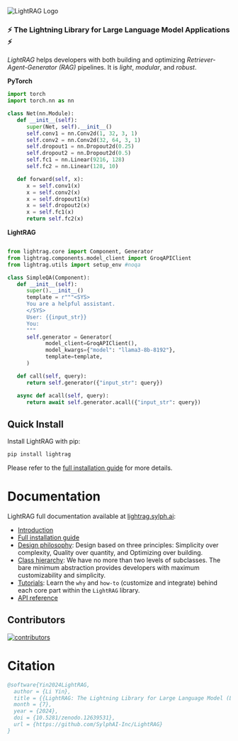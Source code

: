 ![LightRAG Logo](https://raw.githubusercontent.com/SylphAI-Inc/LightRAG/main/docs/source/_static/images/LightRAG-logo-doc.jpeg)


### ⚡ The Lightning Library for Large Language Model Applications ⚡

*LightRAG* helps developers with both building and optimizing *Retriever-Agent-Generator (RAG)* pipelines.
It is *light*, *modular*, and *robust*.



**PyTorch**

```python
import torch
import torch.nn as nn

class Net(nn.Module):
   def __init__(self):
      super(Net, self).__init__()
      self.conv1 = nn.Conv2d(1, 32, 3, 1)
      self.conv2 = nn.Conv2d(32, 64, 3, 1)
      self.dropout1 = nn.Dropout2d(0.25)
      self.dropout2 = nn.Dropout2d(0.5)
      self.fc1 = nn.Linear(9216, 128)
      self.fc2 = nn.Linear(128, 10)

   def forward(self, x):
      x = self.conv1(x)
      x = self.conv2(x)
      x = self.dropout1(x)
      x = self.dropout2(x)
      x = self.fc1(x)
      return self.fc2(x)
```

**LightRAG**

```python

from lightrag.core import Component, Generator
from lightrag.components.model_client import GroqAPIClient
from lightrag.utils import setup_env #noqa

class SimpleQA(Component):
   def __init__(self):
      super().__init__()
      template = r"""<SYS>
      You are a helpful assistant.
      </SYS>
      User: {{input_str}}
      You:
      """
      self.generator = Generator(
            model_client=GroqAPIClient(),
            model_kwargs={"model": "llama3-8b-8192"},
            template=template,
      )

   def call(self, query):
      return self.generator({"input_str": query})

   async def acall(self, query):
      return await self.generator.acall({"input_str": query})
```

## Quick Install

Install LightRAG with pip:

```bash
pip install lightrag
```

Please refer to the [full installation guide](https://lightrag.sylph.ai/get_started/installation.html) for more details.



# Documentation

LightRAG full documentation available at [lightrag.sylph.ai](https://lightrag.sylph.ai/):

- [Introduction](https://lightrag.sylph.ai/)
- [Full installation guide](https://lightrag.sylph.ai/get_started/installation.html)
- [Design philosophy](https://lightrag.sylph.ai/developer_notes/lightrag_design_philosophy.html): Design based on three principles: Simplicity over complexity, Quality over quantity, and Optimizing over building.
- [Class hierarchy](https://lightrag.sylph.ai/developer_notes/class_hierarchy.html): We have no more than two levels of subclasses. The bare minimum abstraction provides developers with maximum customizability and simplicity.
- [Tutorials](https://lightrag.sylph.ai/developer_notes/index.html): Learn the `why` and `how-to` (customize and integrate) behind each core part within the `LightRAG` library.
- [API reference](https://lightrag.sylph.ai/apis/index.html)



## Contributors

[![contributors](https://contrib.rocks/image?repo=SylphAI-Inc/LightRAG&max=2000)](https://github.com/SylphAI-Inc/LightRAG/graphs/contributors)

# Citation

```bibtex
@software{Yin2024LightRAG,
  author = {Li Yin},
  title = {{LightRAG: The Lightning Library for Large Language Model (LLM) Applications}},
  month = {7},
  year = {2024},
  doi = {10.5281/zenodo.12639531},
  url = {https://github.com/SylphAI-Inc/LightRAG}
}
```
